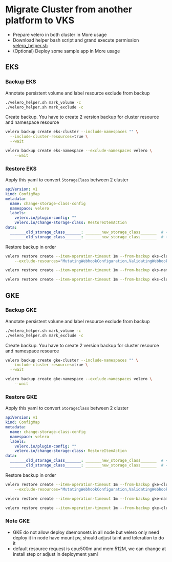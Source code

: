 # Migrate Cluster from another platform to VKS

* Prepare velero in both cluster in More usage
* Download helper bash script and grand execute permission [velero_helper.sh](https://raw.githubusercontent.com/vngcloud/velero/main/velero_helper.sh)
* (Optional) Deploy some sample app in More usage

## EKS

### Backup EKS

Annotate persistent volume and label resource exclude from backup

```bash
./velero_helper.sh mark_volume -c
./velero_helper.sh mark_exclude -c
```

Create backup. You have to create 2 version backup for cluster resource and namespace resource

```bash
velero backup create eks-cluster --include-namespaces "" \
  --include-cluster-resources=true \
  --wait

velero backup create eks-namespace --exclude-namespaces velero \
    --wait
```

### Restore EKS

Apply this yaml to convert `StorageClass` between 2 cluster

```yaml
apiVersion: v1
kind: ConfigMap
metadata:
  name: change-storage-class-config
  namespace: velero
  labels:
    velero.io/plugin-config: ""
    velero.io/change-storage-class: RestoreItemAction
data:
  _______old_storage_class_______: _______new_storage_class_______  # <= Adjust here
  _______old_storage_class_______: _______new_storage_class_______  # <= Adjust here
```

Restore backup in order

```bash
velero restore create --item-operation-timeout 1m --from-backup eks-cluster \
    --exclude-resources="MutatingWebhookConfiguration,ValidatingWebhookConfiguration"

velero restore create --item-operation-timeout 1m --from-backup eks-namespace

velero restore create --item-operation-timeout 1m --from-backup eks-cluster
```

## GKE

### Backup GKE

Annotate persistent volume and label resource exclude from backup

```bash
./velero_helper.sh mark_volume -c
./velero_helper.sh mark_exclude -c
```

Create backup. You have to create 2 version backup for cluster resource and namespace resource

```bash
velero backup create gke-cluster --include-namespaces "" \
  --include-cluster-resources=true \
  --wait

velero backup create gke-namespace --exclude-namespaces velero \
    --wait
```

### Restore GKE

Apply this yaml to convert `StorageClass` between 2 cluster

```yaml
apiVersion: v1
kind: ConfigMap
metadata:
  name: change-storage-class-config
  namespace: velero
  labels:
    velero.io/plugin-config: ""
    velero.io/change-storage-class: RestoreItemAction
data:
  _______old_storage_class_______: _______new_storage_class_______  # <= Adjust here
  _______old_storage_class_______: _______new_storage_class_______  # <= Adjust here
```

Restore backup in order

```bash
velero restore create --item-operation-timeout 1m --from-backup gke-cluster \
    --exclude-resources="MutatingWebhookConfiguration,ValidatingWebhookConfiguration"

velero restore create --item-operation-timeout 1m --from-backup gke-namespace

velero restore create --item-operation-timeout 1m --from-backup gke-cluster
```

### Note GKE

* GKE do not allow deploy daemonsets in all node but velero only need deploy it in node have mount pv, should adjust taint and toleration to do it
* default resource request is cpu:500m and mem:512M, we can change at install step or adjust in deployment yaml
